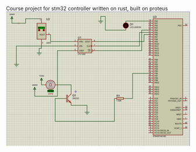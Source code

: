 Course project for stm32 controller written on rust, built on proteus
![schema](./assets/image.png)

